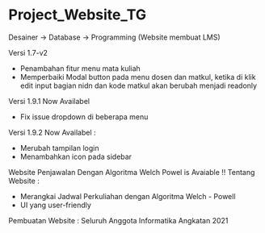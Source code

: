 # Project_Website_TG
Desainer -> Database -> Programming (Website membuat LMS)

Versi 1.7-v2 
- Penambahan fitur menu mata kuliah
- Memperbaiki Modal button pada menu dosen dan matkul, ketika di klik edit input bagian nidn dan kode matkul akan berubah menjadi readonly

Versi 1.9.1 Now Availabel
- Fix issue dropdown di beberapa menu

Versi 1.9.2 Now Availabel :
- Merubah tampilan login
- Menambahkan icon pada sidebar

Website Penjawalan Dengan Algoritma Welch Powel is Avaiable !!
Tentang Website :
- Merangkai Jadwal Perkuliahan dengan Algoritma Welch - Powell
- UI yang user-friendly

Pembuatan Website :
Seluruh Anggota Informatika Angkatan 2021
